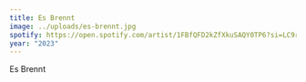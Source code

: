 ```yaml
---
title: Es Brennt
image: ../uploads/es-brennt.jpg
spotify: https://open.spotify.com/artist/1FBfQFD2kZfXkuSAQY0TP6?si=LC9rfaBCT0KHe3B14lpDuw
year: "2023"
---
```

Es Brennt